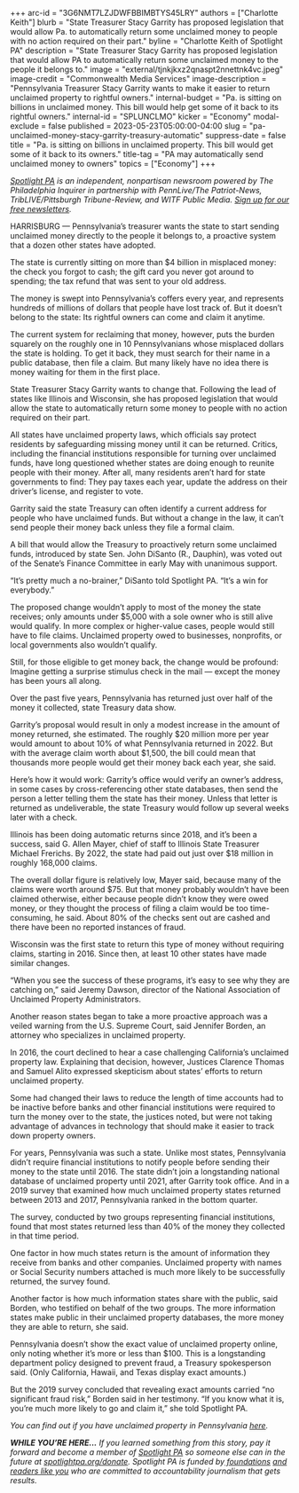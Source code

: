 +++
arc-id = "3G6NMT7LZJDWFBBIMBTYS45LRY"
authors = ["Charlotte Keith"]
blurb = "State Treasurer Stacy Garrity has proposed legislation that would allow Pa. to automatically return some unclaimed money to people with no action required on their part."
byline = "Charlotte Keith of Spotlight PA"
description = "State Treasurer Stacy Garrity has proposed legislation that would allow PA to automatically return some unclaimed money to the people it belongs to."
image = "external/tjnkjkxz2qnaspt2nnettnk4vc.jpeg"
image-credit = "Commonwealth Media Services"
image-description = "Pennsylvania Treasurer Stacy Garrity wants to make it easier to return unclaimed property to rightful owners."
internal-budget = "Pa. is sitting on billions in unclaimed money. This bill would help get some of it back to its rightful owners."
internal-id = "SPLUNCLMO"
kicker = "Economy"
modal-exclude = false
published = 2023-05-23T05:00:00-04:00
slug = "pa-unclaimed-money-stacy-garrity-treasury-automatic"
suppress-date = false
title = "Pa. is sitting on billions in unclaimed property. This bill would get some of it back to its owners."
title-tag = "PA may automatically send unclaimed money to owners"
topics = ["Economy"]
+++

<a href="https://www.spotlightpa.org/"><i>Spotlight PA</i></a><i> is an independent, nonpartisan newsroom powered by The Philadelphia Inquirer in partnership with PennLive/The Patriot-News, TribLIVE/Pittsburgh Tribune-Review, and WITF Public Media. </i><a href="https://www.spotlightpa.org/newsletters"><i>Sign up for our free newsletters</i></a><i>.</i>

HARRISBURG — Pennsylvania’s treasurer wants the state to start sending unclaimed money directly to the people it belongs to, a proactive system that a dozen other states have adopted.

The state is currently sitting on more than $4 billion in misplaced money: the check you forgot to cash; the gift card you never got around to spending; the tax refund that was sent to your old address.

The money is swept into Pennsylvania’s coffers every year, and represents hundreds of millions of dollars that people have lost track of. But it doesn’t belong to the state: Its rightful owners can come and claim it anytime.

<script src="https://www.spotlightpa.org/embed.js" async></script><div data-spl-embed-version="1" data-spl-src="https://www.spotlightpa.org/embeds/newsletter/"></div>


The current system for reclaiming that money, however, puts the burden squarely on the roughly one in 10 Pennsylvanians whose misplaced dollars the state is holding. To get it back, they must search for their name in a public database, then file a claim. But many likely have no idea there is money waiting for them in the first place.

State Treasurer Stacy Garrity wants to change that. Following the lead of states like Illinois and Wisconsin, she has proposed legislation that would allow the state to automatically return some money to people with no action required on their part.

All states have unclaimed property laws, which officials say protect residents by safeguarding missing money until it can be returned. Critics, including the financial institutions responsible for turning over unclaimed funds, have long questioned whether states are doing enough to reunite people with their money. After all, many residents aren’t hard for state governments to find: They pay taxes each year, update the address on their driver’s license, and register to vote.

Garrity said the state Treasury can often identify a current address for people who have unclaimed funds. But without a change in the law, it can’t send people their money back unless they file a formal claim.

A bill that would allow the Treasury to proactively return some unclaimed funds, introduced by state Sen. John DiSanto (R., Dauphin), was voted out of the Senate’s Finance Committee in early May with unanimous support.

“It’s pretty much a no-brainer,” DiSanto told Spotlight PA. “It’s a win for everybody.”

The proposed change wouldn’t apply to most of the money the state receives; only amounts under $5,000 with a sole owner who is still alive would qualify. In more complex or higher-value cases, people would still have to file claims. Unclaimed property owed to businesses, nonprofits, or local governments also wouldn’t qualify.

Still, for those eligible to get money back, the change would be profound: Imagine getting a surprise stimulus check in the mail — except the money has been yours all along.

Over the past five years, Pennsylvania has returned just over half of the money it collected, state Treasury data show.

<div class="flourish-embed flourish-chart" data-src="visualisation/13725039"><script src="https://public.flourish.studio/resources/embed.js"></script></div>

Garrity’s proposal would result in only a modest increase in the amount of money returned, she estimated. The roughly $20 million more per year would amount to about 10% of what Pennsylvania returned in 2022. But with the average claim worth about $1,500, the bill could mean that thousands more people would get their money back each year, she said.

Here’s how it would work: Garrity’s office would verify an owner’s address, in some cases by cross-referencing other state databases, then send the person a letter telling them the state has their money. Unless that letter is returned as undeliverable, the state Treasury would follow up several weeks later with a check.

Illinois has been doing automatic returns since 2018, and it’s been a success, said G. Allen Mayer, chief of staff to Illinois State Treasurer Michael Frerichs. By 2022, the state had paid out just over $18 million in roughly 168,000 claims.

The overall dollar figure is relatively low, Mayer said, because many of the claims were worth around $75. But that money probably wouldn’t have been claimed otherwise, either because people didn’t know they were owed money, or they thought the process of filing a claim would be too time-consuming, he said. About 80% of the checks sent out are cashed and there have been no reported instances of fraud.

Wisconsin was the first state to return this type of money without requiring claims, starting in 2016. Since then, at least 10 other states have made similar changes.

“When you see the success of these programs, it’s easy to see why they are catching on,” said Jeremy Dawson, director of the National Association of Unclaimed Property Administrators.

Another reason states began to take a more proactive approach was a veiled warning from the U.S. Supreme Court, said Jennifer Borden, an attorney who specializes in unclaimed property.

In 2016, the court declined to hear a case challenging California’s unclaimed property law. Explaining that decision, however, Justices Clarence Thomas and Samuel Alito expressed skepticism about states’ efforts to return unclaimed property.

Some had changed their laws to reduce the length of time accounts had to be inactive before banks and other financial institutions were required to turn the money over to the state, the justices noted, but were not taking advantage of advances in technology that should make it easier to track down property owners.

<script src="https://www.spotlightpa.org/embed.js" async></script><div data-spl-embed-version="1" data-spl-src="https://www.spotlightpa.org/embeds/donate/?eyebrow_text=SPRING%20MEMBER%20DRIVE&teaser_text=Before%20you%20continue...%20This%20vital%20public-service%20journalism%20is%20only%20possible%20with%20your%20support.%20%3Cb%3EMake%20a%20gift%20to%20Spotlight%20PA%20now%20and%20it%20will%20be%20DOUBLED%20as%20part%20of%20our%20Spring%20Member%20Drive.%3C%2Fb%3E&cta_text=GET%20YOUR%20GIFT%20DOUBLED"></div>


For years, Pennsylvania was such a state. Unlike most states, Pennsylvania didn’t require financial institutions to notify people before sending their money to the state until 2016. The state didn’t join a longstanding national database of unclaimed property until 2021, after Garrity took office. And in a 2019 survey that examined how much unclaimed property states returned between 2013 and 2017, Pennsylvania ranked in the bottom quarter.

The survey, conducted by two groups representing financial institutions, found that most states returned less than 40% of the money they collected in that time period.

One factor in how much states return is the amount of information they receive from banks and other companies. Unclaimed property with names or Social Security numbers attached is much more likely to be successfully returned, the survey found.

Another factor is how much information states share with the public, said Borden, who testified on behalf of the two groups. The more information states make public in their unclaimed property databases, the more money they are able to return, she said.

Pennsylvania doesn’t show the exact value of unclaimed property online, only noting whether it’s more or less than $100. This is a longstanding department policy designed to prevent fraud, a Treasury spokesperson said. (Only California, Hawaii, and Texas display exact amounts.)

But the 2019 survey concluded that revealing exact amounts carried “no significant fraud risk,” Borden said in her testimony. “If you know what it is, you’re much more likely to go and claim it,” she told Spotlight PA.

<i>You can find out if you have unclaimed property in Pennsylvania </i><a href="https://www.patreasury.gov/unclaimed-property/"><i>here</i></a><i>.</i>

<i><b>WHILE YOU’RE HERE...</b></i><i> If you learned something from this story, pay it forward and become a member of </i><a href="https://www.spotlightpa.org/"><i>Spotlight PA</i></a><i> so someone else can in the future at </i><a href="http://spotlightpa.org/donate"><i>spotlightpa.org/donate</i></a><i>. Spotlight PA is funded by</i><a href="https://www.spotlightpa.org/support"><i> foundations</i></a><i> </i><a href="https://www.spotlightpa.org/support"><i>and readers like you</i></a><i> who are committed to accountability journalism that gets results.</i>
